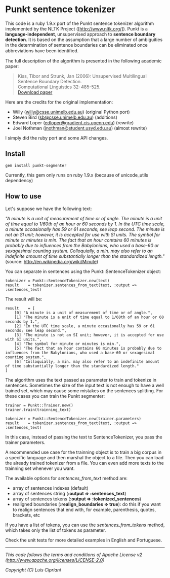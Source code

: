 # Punkt sentence tokenizer

This code is a ruby 1.9.x port of the Punkt sentence tokenizer algorithm implemented by the NLTK Project ([http://www.nltk.org/]). Punkt is a **language-independent**, unsupervised approach to **sentence boundary detection**. It is based on the assumption that a large number of ambiguities in the determination of sentence boundaries can be eliminated once abbreviations have been identiﬁed.

The full description of the algorithm is presented in the following academic paper:

> Kiss, Tibor and Strunk, Jan (2006): Unsupervised Multilingual Sentence Boundary Detection.  
> Computational Linguistics 32: 485-525.  
> [Download paper]

Here are the credits for the original implementation:

- Willy (willy@csse.unimelb.edu.au) (original Python port)
- Steven Bird (sb@csse.unimelb.edu.au) (additions)
- Edward Loper (edloper@gradient.cis.upenn.edu) (rewrite)
- Joel Nothman (jnothman@student.usyd.edu.au) (almost rewrite)

I simply did the ruby port and some API changes.

## Install

    gem install punkt-segmenter

Currently, this gem only runs on ruby 1.9.x (because of unicode_utils dependency)

## How to use

Let's suppose we have the following text:

*"A minute is a unit of measurement of time or of angle. The minute is a unit of time equal to 1/60th of an hour or 60 seconds by 1. In the UTC time scale, a minute occasionally has 59 or 61 seconds; see leap second. The minute is not an SI unit; however, it is accepted for use with SI units. The symbol for minute or minutes is min. The fact that an hour contains 60 minutes is probably due to influences from the Babylonians, who used a base-60 or sexagesimal counting system. Colloquially, a min. may also refer to an indefinite amount of time substantially longer than the standardized length."* (source: http://en.wikipedia.org/wiki/Minute)

You can separate in sentences using the Punkt::SentenceTokenizer object:

    tokenizer = Punkt::SentenceTokenizer.new(text)
    result    = tokenizer.sentences_from_text(text, :output => :sentences_text)

The result will be:

    result    = [
        [0] "A minute is a unit of measurement of time or of angle.",
        [1] "The minute is a unit of time equal to 1/60th of an hour or 60 seconds by 1.",
        [2] "In the UTC time scale, a minute occasionally has 59 or 61 seconds; see leap second.",
        [3] "The minute is not an SI unit; however, it is accepted for use with SI units.",
        [4] "The symbol for minute or minutes is min.",
        [5] "The fact that an hour contains 60 minutes is probably due to influences from the Babylonians, who used a base-60 or sexagesimal counting system.",
        [6] "Colloquially, a min. may also refer to an indefinite amount of time substantially longer than the standardized length."
    ]

The algorithm uses the text passed as parameter to train and tokenize in sentences. Sometimes the size of the input text is not enough to have a well trained set, which may cause some mistakes on the sentences splitting. For these cases you can train the Punkt segmenter:

    trainer = Punkt::Trainer.new()
    trainer.train(trainning_text)
    
    tokenizer = Punkt::SentenceTokenizer.new(trainer.parameters)
    result    = tokenizer.sentences_from_text(text, :output => :sentences_text)

In this case, instead of passing the text to SentenceTokenizer, you pass the trainer parameters.

A recommended use case for the trainning object is to train a big corpus in a specific language and then marshal the object to a file. Then you can load the already trained tokenizer from a file. You can even add more texts to the trainning set whenever you want.

The available options for *sentences_from_text* method are:

- array of sentences indexes (default)
- array of sentences string  (**:output => :sentences_text**)
- array of sentences tokens  (**:output => :tokenized_sentences**)	
- realigned boundaries (**:realign_boundaries => true**): do this if you want to realign sentences that end with, for example, parenthesis, quotes, brackets, etc
	
If you have a list of tokens, you can use the *sentences_from_tokens* method, which takes only the list of tokens as parameter.

Check the unit tests for more detailed examples in English and Portuguese.

----
*This code follows the terms and conditions of Apache License v2 (http://www.apache.org/licenses/LICENSE-2.0)*

*Copyright (C) Luis Cipriani*
  
  [http://www.nltk.org/]: http://www.nltk.org/
  [Download paper]: http://citeseerx.ist.psu.edu/viewdoc/download?doi=10.1.1.85.5017&rep=rep1&type=pdf

